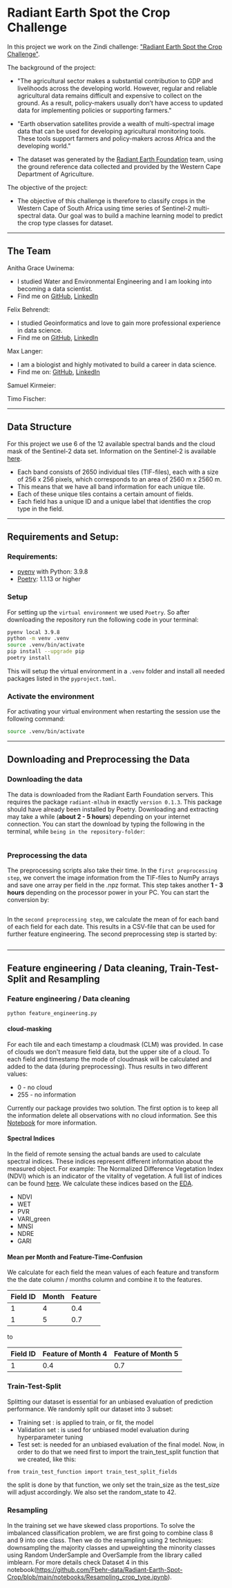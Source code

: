 # Radiant Earth Spot the Crop Challenge

In this project we work on the Zindi challenge: ["Radiant Earth Spot the Crop Challenge"](https://zindi.africa/competitions/radiant-earth-spot-the-crop-challenge/data).

The background of the project:

- "The agricultural sector makes a substantial contribution to GDP and livelihoods across the developing world. However, regular and reliable agricultural data remains difficult and expensive to collect on the ground. As a result, policy-makers usually don’t have access to updated data for implementing policies or supporting farmers." 

- "Earth observation satellites provide a wealth of multi-spectral image data that can be used for developing agricultural monitoring tools. These tools support farmers and policy-makers across Africa and the developing world."

- The dataset was generated by the [Radiant Earth Foundation](https://www.radiant.earth/) team, using the ground reference data collected and provided by the Western Cape Department of Agriculture.

The objective of the project:

- The objective of this challenge is therefore to classify crops in the Western Cape of South Africa using time series of Sentinel-2 multi-spectral data. Our goal was to build a machine learning model to predict the crop type classes for dataset. 

---
## The Team

Anitha Grace Uwinema: 
- I studied Water and Environmental Engineering and I am looking into becoming a data scientist.
- Find me on [GitHub](https://github.com/uwinema), [LinkedIn](https://www.linkedin.com/in/anitha-grace-uwinema-17b348240/)

Felix Behrendt:
- I studied Geoinformatics and love to gain more professional experience in data science.
- Find me on [GitHub](https://github.com/Fbehr-data), [LinkedIn](https://www.linkedin.com/in/felix-behrendt-3b4ba1237/)


Max Langer: 
- I am a biologist and highly motivated to build a career in data science.
- Find me on: [GitHub](https://github.com/langer-net), [LinkedIn](https://www.linkedin.com/in/max-langer-798903127/)

Samuel Kirmeier:

Timo Fischer:

---
## Data Structure
For this project we use 6 of the 12 available spectral bands and the cloud mask of the Sentinel-2 data set. Information on the Sentinel-2 is available [here](https://de.wikipedia.org/wiki/Sentinel-2). 
- Each band consists of 2650 individual tiles (TIF-files), each with a size of 256 x 256 pixels, which corresponds to an area of 2560 m x 2560 m. 
- This means that we have all band information for each unique tile.
- Each of these unique tiles contains a certain amount of fields. 
- Each field has a unique ID and a unique label that identifies the crop type in the field. 

---
## Requirements and Setup:
### Requirements:

- [pyenv](https://github.com/pyenv/pyenv) with Python: 3.9.8
- [Poetry](https://python-poetry.org/): 1.1.13 or higher

### Setup

For setting up the `virtual environment` we used `Poetry`.
So after downloading the repository run the following code in your terminal:

```BASH
pyenv local 3.9.8
python -m venv .venv
source .venv/bin/activate
pip install --upgrade pip
poetry install
```

This will setup the virtual environment in a `.venv` folder and install all needed packages listed in the `pyproject.toml`. 

### Activate the environment

For activating your virtual environment when restarting the session use the following command:

```BASH
source .venv/bin/activate
```

---
## Downloading and Preprocessing the Data
### Downloading the data
The data is downloaded from the Radiant Earth Foundation servers. This requires the package `radiant-mlhub` in exactly `version 0.1.3`. This package should have already been installed by Poetry. Downloading and extracting may take a while (**about 2 - 5 hours**) depending on your internet connection.
You can start the download by typing the following in the terminal, while `being in the repository-folder`:

```BASH

```
### Preprocessing the data
The preprocessing scripts also take their time. In the `first preprocessing step`, we convert the image information from the TIF-files to NumPy arrays and save one array per field in the .npz format. This step takes another **1 - 3 hours** depending on the processor power in your PC. You can start the conversion by:

```BASH

```

In the `second preprocessing step`, we calculate the mean of for each band of each field for each date. This results in a CSV-file that can be used for further feature engineering. The second preprocessing step is started by:

```BASH

```

---
## Feature engineering / Data cleaning, Train-Test-Split and Resampling
### Feature engineering / Data cleaning


```BASH
python feature_engineering.py
```

#### **cloud-masking**
For each tile and each timestamp a cloudmask (CLM) was provided. In case of clouds we don't measure field data, but the upper site of a cloud. To each field and timestamp the mode of cloudmask will be calculated and added to the data (during preprocessing). Thus results in two different values:
</br> 
* 0 - no cloud 
* 255 - no information

Currently our package provides two solution. The first option is to keep all the information delete all observations with no cloud information. See this [Notebook](https://github.com/Fbehr-data/Radiant-Earth-Spot-Crop/blob/main/notebooks/feature_engineering_01_cloudmask.ipynb) for more information. <br> 
#### **Spectral Indices**
In the field of remote sensing the actual bands are used to calculate spectral indices. These indices represent different information about the measured object. For example: The Normalized Difference Vegetation Index (NDVI) which is an indicator of the vitality of vegetation. A full list of indices can be found [here](https://www.indexdatabase.de/db/is.php?sensor_id=96). We calculate these indices based on the [EDA](https://github.com/Fbehr-data/Radiant-Earth-Spot-Crop/blob/main/notebooks/EDA_spectral_indices.ipynb).
- NDVI
- WET
- PVR 
- VARI_green
- MNSI
- NDRE
- GARI<br>

#### **Mean per Month and Feature-Time-Confusion** 
We calculate for each field the mean values of each feature and transform the the date column / months column and combine it to the features.

|Field ID | Month      | Feature     |
|-------- | -----------| ----------- | 
|1        | 4          | 0.4         |
|1        | 5          | 0.7         |

to


|Field ID | Feature of Month 4  | Feature of Month 5 |
|-------- | -----------| ----------- | 
|1        | 0.4        | 0.7         |

### Train-Test-Split
Splitting our dataset is essential for an unbiased evaluation of prediction performance. We randomly split our dataset into 3 subset:
- Training set : is applied to train, or fit, the model
- Validation set : is used for unbiased model evaluation during hyperparameter tuning
- Test set: is needed for an unbiased evaluation of the final model.
Now, in order to do that we need first to import the train_test_split function that we created, like this:
```BASH
from train_test_function import train_test_split_fields
```
the split is done by that function, we only set the train_size as the test_size will adjust accordingly. We also set the random_state to 42.

### Resampling
In the training set we have skewed class proportions. To solve the imbalanced classification problem, we are first going to combine class 8 and 9 into one class. Then we do the resampling using 2 techniques: downsampling the majority classes and upweighting the minority classes using Random UnderSample and OverSample from the library called imblearn. For more details check Dataset 4 in this notebook(https://github.com/Fbehr-data/Radiant-Earth-Spot-Crop/blob/main/notebooks/Resampling_crop_type.ipynb).





